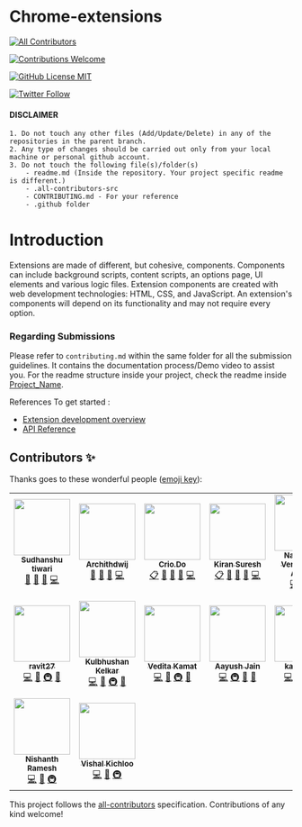 # Chrome-extensions
<!-- ALL-CONTRIBUTORS-BADGE:START - Do not remove or modify this section -->
[![All Contributors](https://img.shields.io/badge/all_contributors-16-orange.svg?style=flat-square)](#contributors-)
<!-- ALL-CONTRIBUTORS-BADGE:END -->
<a href="CONTRIBUTING.md"><img alt="Contributions Welcome" src="https://img.shields.io/badge/contributions-welcome-brightgreen?style=for-the-badge&labelColor=black&logo=github"></a>

<a href="LICENSE"><img alt="GitHub License MIT" src="https://img.shields.io/github/license/Crio-Bytes/Miscellaneous?style=for-the-badge&labelColor=black&logo=github"></a>

<a href="https://twitter.com/crio_do"><img alt="Twitter Follow" src="https://img.shields.io/twitter/follow/crio_do?style=for-the-badge&color=09f&labelColor=black&logo=twitter&label=@crio_do"></a>

#### DISCLAIMER

    1. Do not touch any other files (Add/Update/Delete) in any of the repositories in the parent branch.
    2. Any type of changes should be carried out only from your local machine or personal github account. 
    3. Do not touch the following file(s)/folder(s) 
        - readme.md (Inside the repository. Your project specific readme is different.) 
        - .all-contributors-src
        - CONTRIBUTING.md - For your reference 
        - .github folder


# Introduction
Extensions are made of different, but cohesive, components. Components can include background scripts, content scripts, an options page, UI elements and various logic files. Extension components are created with web development technologies: HTML, CSS, and JavaScript. An extension's components will depend on its functionality and may not require every option.

### Regarding Submissions 

Please refer to `contributing.md` within the same folder for all the submission guidelines. It contains the documentation process/Demo video to assist you. For the readme structure inside your project, check the readme inside [Project_Name](https://github.com/Crio-WFH/Chrome-extensions/tree/main/Project_Name). 

<!--### 1. Fork this repo !
  ![img](https://github.com/Crio-WFH/demo/blob/main/dont%20delete%20this%20file/Screenshot%20from%202021-07-03%2013-25-36.png)
  
### 2. After forking , Made a new folder  
 ![img2](https://github.com/Crio-WFH/demo/blob/main/dont%20delete%20this%20file/Screenshot%20from%202021-07-03%2013-25-59.png)
 ![img3](https://github.com/Crio-WFH/demo/blob/main/dont%20delete%20this%20file/Screenshot%20from%202021-07-03%2013-26-20.png)
 
### 3. See [Folder name](https://github.com/Username-demo/Android-apps/tree/main/Project%20name) to view further structure -->


References To get started :
- [Extension development overview](https://developer.chrome.com/docs/extensions/mv3/devguide/)
- [API Reference](https://developer.chrome.com/docs/extensions/reference/)

## Contributors ✨

Thanks goes to these wonderful people ([emoji key](https://allcontributors.org/docs/en/emoji-key)):

<!-- ALL-CONTRIBUTORS-LIST:START - Do not remove or modify this section -->
<!-- prettier-ignore-start -->
<!-- markdownlint-disable -->
<table>
  <tr>
    <td align="center"><a href="https://www.linkedin.com/in/sudhanshutiwari264"><img src="https://avatars.githubusercontent.com/u/62458868?v=4?s=100" width="100px;" alt=""/><br /><sub><b>Sudhanshu tiwari</b></sub></a><br /><a href="#maintenance-sudhanshutiwari264" title="Maintenance">🚧</a> <a href="https://github.com/Crio-WFH/Chrome-extensions/pulls?q=is%3Apr+reviewed-by%3Asudhanshutiwari264" title="Reviewed Pull Requests">👀</a> <a href="https://github.com/Crio-WFH/Chrome-extensions/commits?author=sudhanshutiwari264" title="Documentation">📖</a> <a href="https://github.com/Crio-WFH/Chrome-extensions/commits?author=sudhanshutiwari264" title="Code">💻</a></td>
    <td align="center"><a href="https://github.com/archithdwij"><img src="https://avatars.githubusercontent.com/u/30730368?v=4?s=100" width="100px;" alt=""/><br /><sub><b>Archithdwij</b></sub></a><br /><a href="#maintenance-archithdwij" title="Maintenance">🚧</a> <a href="https://github.com/Crio-WFH/Chrome-extensions/pulls?q=is%3Apr+reviewed-by%3Aarchithdwij" title="Reviewed Pull Requests">👀</a> <a href="https://github.com/Crio-WFH/Chrome-extensions/commits?author=archithdwij" title="Documentation">📖</a> <a href="https://github.com/Crio-WFH/Chrome-extensions/commits?author=archithdwij" title="Code">💻</a></td>
    <td align="center"><a href="https://crio.do/"><img src="https://avatars.githubusercontent.com/u/51743602?v=4?s=100" width="100px;" alt=""/><br /><sub><b>Crio.Do</b></sub></a><br /><a href="#eventOrganizing-CrioDo" title="Event Organizing">📋</a> <a href="#maintenance-CrioDo" title="Maintenance">🚧</a> <a href="https://github.com/Crio-WFH/Chrome-extensions/pulls?q=is%3Apr+reviewed-by%3ACrioDo" title="Reviewed Pull Requests">👀</a> <a href="https://github.com/Crio-WFH/Chrome-extensions/commits?author=CrioDo" title="Documentation">📖</a> <a href="https://github.com/Crio-WFH/Chrome-extensions/commits?author=CrioDo" title="Code">💻</a></td>
    <td align="center"><a href="https://github.com/kiranbeeyes"><img src="https://avatars.githubusercontent.com/u/55537079?v=4?s=100" width="100px;" alt=""/><br /><sub><b>Kiran Suresh</b></sub></a><br /><a href="#eventOrganizing-kiranbeeyes" title="Event Organizing">📋</a> <a href="#maintenance-kiranbeeyes" title="Maintenance">🚧</a> <a href="https://github.com/Crio-WFH/Chrome-extensions/pulls?q=is%3Apr+reviewed-by%3Akiranbeeyes" title="Reviewed Pull Requests">👀</a> <a href="https://github.com/Crio-WFH/Chrome-extensions/commits?author=kiranbeeyes" title="Documentation">📖</a> <a href="https://github.com/Crio-WFH/Chrome-extensions/commits?author=kiranbeeyes" title="Code">💻</a></td>
    <td align="center"><a href="http://linkedin.com/in/theadityanvs"><img src="https://avatars.githubusercontent.com/u/46414203?v=4?s=100" width="100px;" alt=""/><br /><sub><b>Nadamuni Venkata Sai Aditya</b></sub></a><br /><a href="https://github.com/Crio-WFH/Chrome-extensions/commits?author=theAdityaNVS" title="Code">💻</a> <a href="#design-theAdityaNVS" title="Design">🎨</a> <a href="#ideas-theAdityaNVS" title="Ideas, Planning, & Feedback">🤔</a></td>
    <td align="center"><a href="https://github.com/nsachin08"><img src="https://avatars.githubusercontent.com/u/53273271?v=4?s=100" width="100px;" alt=""/><br /><sub><b>nsachin08</b></sub></a><br /><a href="https://github.com/Crio-WFH/Chrome-extensions/commits?author=nsachin08" title="Code">💻</a> <a href="#ideas-nsachin08" title="Ideas, Planning, & Feedback">🤔</a> <a href="#design-nsachin08" title="Design">🎨</a> <a href="#infra-nsachin08" title="Infrastructure (Hosting, Build-Tools, etc)">🚇</a></td>
    <td align="center"><a href="https://github.com/Apprentice76"><img src="https://avatars.githubusercontent.com/u/51828849?v=4?s=100" width="100px;" alt=""/><br /><sub><b>Hritwik Som</b></sub></a><br /><a href="https://github.com/Crio-WFH/Chrome-extensions/commits?author=Apprentice76" title="Code">💻</a> <a href="#ideas-Apprentice76" title="Ideas, Planning, & Feedback">🤔</a> <a href="#design-Apprentice76" title="Design">🎨</a> <a href="#infra-Apprentice76" title="Infrastructure (Hosting, Build-Tools, etc)">🚇</a></td>
  </tr>
  <tr>
    <td align="center"><a href="https://github.com/ravit27"><img src="https://avatars.githubusercontent.com/u/64327146?v=4?s=100" width="100px;" alt=""/><br /><sub><b>ravit27</b></sub></a><br /><a href="https://github.com/Crio-WFH/Chrome-extensions/commits?author=ravit27" title="Code">💻</a> <a href="#ideas-ravit27" title="Ideas, Planning, & Feedback">🤔</a> <a href="#infra-ravit27" title="Infrastructure (Hosting, Build-Tools, etc)">🚇</a> <a href="#design-ravit27" title="Design">🎨</a></td>
    <td align="center"><a href="https://github.com/bhushankelkar"><img src="https://avatars.githubusercontent.com/u/43243740?v=4?s=100" width="100px;" alt=""/><br /><sub><b>Kulbhushan Kelkar</b></sub></a><br /><a href="https://github.com/Crio-WFH/Chrome-extensions/commits?author=bhushankelkar" title="Code">💻</a> <a href="#design-bhushankelkar" title="Design">🎨</a> <a href="#infra-bhushankelkar" title="Infrastructure (Hosting, Build-Tools, etc)">🚇</a> <a href="#ideas-bhushankelkar" title="Ideas, Planning, & Feedback">🤔</a></td>
    <td align="center"><a href="https://github.com/kamatvedita99"><img src="https://avatars.githubusercontent.com/u/62342400?v=4?s=100" width="100px;" alt=""/><br /><sub><b>Vedita Kamat</b></sub></a><br /><a href="https://github.com/Crio-WFH/Chrome-extensions/commits?author=kamatvedita99" title="Code">💻</a> <a href="#design-kamatvedita99" title="Design">🎨</a> <a href="#infra-kamatvedita99" title="Infrastructure (Hosting, Build-Tools, etc)">🚇</a> <a href="#ideas-kamatvedita99" title="Ideas, Planning, & Feedback">🤔</a></td>
    <td align="center"><a href="https://jainaayush01.github.io/"><img src="https://avatars.githubusercontent.com/u/54480934?v=4?s=100" width="100px;" alt=""/><br /><sub><b>Aayush Jain</b></sub></a><br /><a href="https://github.com/Crio-WFH/Chrome-extensions/commits?author=jainaayush01" title="Code">💻</a> <a href="#infra-jainaayush01" title="Infrastructure (Hosting, Build-Tools, etc)">🚇</a> <a href="#ideas-jainaayush01" title="Ideas, Planning, & Feedback">🤔</a> <a href="#design-jainaayush01" title="Design">🎨</a></td>
    <td align="center"><a href="https://github.com/kavya466"><img src="https://avatars.githubusercontent.com/u/24410733?v=4?s=100" width="100px;" alt=""/><br /><sub><b>kavya466</b></sub></a><br /><a href="https://github.com/Crio-WFH/Chrome-extensions/commits?author=kavya466" title="Code">💻</a> <a href="#ideas-kavya466" title="Ideas, Planning, & Feedback">🤔</a> <a href="#design-kavya466" title="Design">🎨</a> <a href="#infra-kavya466" title="Infrastructure (Hosting, Build-Tools, etc)">🚇</a></td>
    <td align="center"><a href="https://github.com/abbasrangwala111"><img src="https://avatars.githubusercontent.com/u/59816379?v=4?s=100" width="100px;" alt=""/><br /><sub><b>Abbas Zoharbhai Rangwala</b></sub></a><br /><a href="https://github.com/Crio-WFH/Chrome-extensions/commits?author=abbasrangwala111" title="Code">💻</a> <a href="#infra-abbasrangwala111" title="Infrastructure (Hosting, Build-Tools, etc)">🚇</a> <a href="#design-abbasrangwala111" title="Design">🎨</a></td>
    <td align="center"><a href="https://github.com/MalayGain"><img src="https://avatars.githubusercontent.com/u/65612251?v=4?s=100" width="100px;" alt=""/><br /><sub><b>MalayGain</b></sub></a><br /><a href="https://github.com/Crio-WFH/Chrome-extensions/commits?author=MalayGain" title="Code">💻</a> <a href="#ideas-MalayGain" title="Ideas, Planning, & Feedback">🤔</a> <a href="#design-MalayGain" title="Design">🎨</a> <a href="#infra-MalayGain" title="Infrastructure (Hosting, Build-Tools, etc)">🚇</a></td>
  </tr>
  <tr>
    <td align="center"><a href="https://github.com/imnishanth"><img src="https://avatars.githubusercontent.com/u/35870845?v=4?s=100" width="100px;" alt=""/><br /><sub><b>Nishanth Ramesh</b></sub></a><br /><a href="https://github.com/Crio-WFH/Chrome-extensions/commits?author=imnishanth" title="Code">💻</a> <a href="#design-imnishanth" title="Design">🎨</a> <a href="#infra-imnishanth" title="Infrastructure (Hosting, Build-Tools, etc)">🚇</a></td>
    <td align="center"><a href="https://github.com/kichloo"><img src="https://avatars.githubusercontent.com/u/31816531?v=4?s=100" width="100px;" alt=""/><br /><sub><b>Vishal Kichloo</b></sub></a><br /><a href="https://github.com/Crio-WFH/Chrome-extensions/commits?author=kichloo" title="Code">💻</a> <a href="#design-kichloo" title="Design">🎨</a> <a href="#infra-kichloo" title="Infrastructure (Hosting, Build-Tools, etc)">🚇</a></td>
  </tr>
</table>

<!-- markdownlint-restore -->
<!-- prettier-ignore-end -->

<!-- ALL-CONTRIBUTORS-LIST:END -->

This project follows the [all-contributors](https://github.com/all-contributors/all-contributors) specification. Contributions of any kind welcome!
